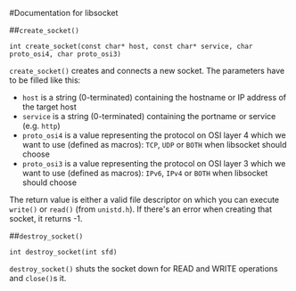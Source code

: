 #Documentation for libsocket

##`create_socket()`

	int create_socket(const char* host, const char* service, char proto_osi4, char proto_osi3)
	
`create_socket()` creates and connects a new socket. The parameters have to be filled like this:

* `host` is a string (0-terminated) containing the hostname or IP address of the target host
* `service` is a string (0-terminated) containing the portname or service (e.g. `http`)
* `proto_osi4` is a value representing the protocol on OSI layer 4 which we want to use (defined as macros): `TCP`, `UDP` or `BOTH` when libsocket should choose
* `proto_osi3` is a value representing the protocol on OSI layer 3 which we want to use (defined as macros): `IPv6`, `IPv4` or `BOTH` when libsocket should choose

The return value is either a valid file descriptor on which you can execute `write()` or `read()` (from `unistd.h`). If there's an error when creating
that socket, it returns -1.

##`destroy_socket()`
	
	int destroy_socket(int sfd)

`destroy_socket()` shuts the socket down for READ and WRITE operations and `close()`s it.
